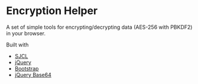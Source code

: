 Encryption Helper
===============

A set of simple tools for encrypting/decrypting data (AES-256 with PBKDF2) in your browser.

Built with
* [SJCL](https://github.com/bitwiseshiftleft/sjcl)
* [jQuery](http://jquery.com/)
* [Bootstrap](https://github.com/twitter/bootstrap)
* [jQuery Base64](https://github.com/carlo/jquery-base64)
